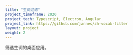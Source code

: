```yaml
---
title: "生词过滤"
project_timeframe: 2020 
project_tech: Typescript, Electron, Angular
project_link: https://github.com/jannes/zh-vocab-filter
layout: project
weight: 2
---
```


筛选生词的桌面应用。